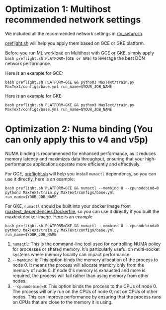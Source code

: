 # Optimization 1: Multihost recommended network settings
We included all the recommended network settings in [rto_setup.sh](https://github.com/google/maxtext/blob/main/rto_setup.sh). 

[preflight.sh](https://github.com/google/maxtext/blob/main/preflight.sh) will help you apply them based on GCE or GKE platform.

Before you run ML workload on Multihost with GCE or GKE, simply apply `bash preflight.sh PLATFORM=[GCE or GKE]` to leverage the best DCN network performance.

Here is an example for GCE:
```
bash preflight.sh PLATFORM=GCE && python3 MaxText/train.py MaxText/configs/base.yml run_name=$YOUR_JOB_NAME
```

Here is an example for GKE:
```
bash preflight.sh PLATFORM=GKE && python3 MaxText/train.py MaxText/configs/base.yml run_name=$YOUR_JOB_NAME
```

# Optimization 2: Numa binding (You can only apply this to v4 and v5p)
NUMA binding is recommended for enhanced performance, as it reduces memory latency and maximizes data throughput, ensuring that your high-performance applications operate more efficiently and effectively.

For GCE, 
[preflight.sh](https://github.com/google/maxtext/blob/main/preflight.sh) will help you install `numactl` dependency, so you can use it directly, here is an example:

```
bash preflight.sh PLATFORM=GCE && numactl --membind 0 --cpunodebind=0 python3 MaxText/train.py MaxText/configs/base.yml run_name=$YOUR_JOB_NAME
```

For GKE,
`numactl` should be built into your docker image from [maxtext_dependencies.Dockerfile](https://github.com/google/maxtext/blob/main/maxtext_dependencies.Dockerfile), so you can use it directly if you built the maxtext docker image. Here is an example

```
bash preflight.sh PLATFORM=GKE && numactl --membind 0 --cpunodebind=0 python3 MaxText/train.py MaxText/configs/base.yml run_name=$YOUR_JOB_NAME
```

1. `numactl`: This is the command-line tool used for controlling NUMA policy for processes or shared memory. It's particularly useful on multi-socket systems where memory locality can impact performance.
2. `--membind 0`: This option binds the memory allocation of the process to node 0. It means the process will allocate memory only from the memory of node 0. If node 0's memory is exhausted and more is required, the process will fail rather than using memory from other nodes.
3. `--cpunodebind=0`: This option binds the process to the CPUs of node 0. The process will only run on the CPUs of node 0, not on CPUs of other nodes. This can improve performance by ensuring that the process runs on CPUs that are close to the memory it is using.
